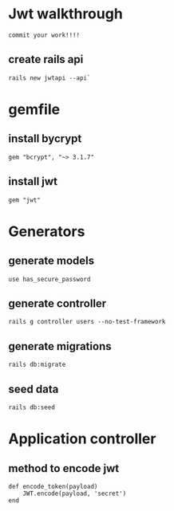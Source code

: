 # Jwt walkthrough
    commit your work!!!!

## create rails api  
    rails new jwtapi --api`
#
# gemfile
## install bycrypt 
    gem "bcrypt", "~> 3.1.7"
## install jwt
    gem "jwt"
#

# Generators
## generate models 
    use has_secure_password

## generate controller
    rails g controller users --no-test-framework

## generate migrations
    rails db:migrate

## seed data 
    rails db:seed

#

# Application controller
## method to encode jwt 
    def encode_token(payload)
        JWT.encode(payload, 'secret')
    end 
